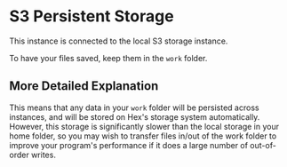 # S3 Persistent Storage

This instance is connected to the local S3 storage instance.

To have your files saved, keep them in the `work` folder.


## More Detailed Explanation

This means that any data in your `work` folder will be persisted across instances, and will be stored on Hex's storage
system automatically. However, this storage is significantly slower than the local storage in your home folder, so you
may wish to transfer files in/out of the work folder to improve your program's performance if it does a large number of
out-of-order writes.

